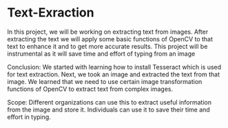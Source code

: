 # Text-Exraction

In this project, we will be working on extracting text from images. After extracting the text we will apply some basic functions of OpenCV to that text to enhance it and to get more accurate results. This project will be instrumental as it will save time and effort of typing from an image

Conclusion:
We started with learning how to install Tesseract which is used for text extraction. Next, we took an image and extracted the text from that image. We learned that we need to use certain image transformation functions of OpenCV to extract text from complex images.

Scope:
Different organizations can use this to extract useful information from the image and store it. Individuals can use it to save their time and effort in typing.
